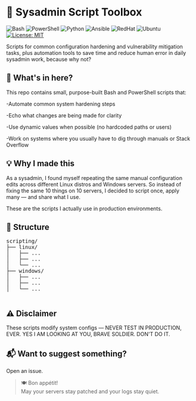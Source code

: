 # 🧰 Sysadmin Script Toolbox

![Bash](https://img.shields.io/badge/Bash-4EAA25?logo=gnu-bash&logoColor=white)
![PowerShell](https://img.shields.io/badge/PowerShell-0078D7?logo=powershell&logoColor=white)
![Python](https://img.shields.io/badge/Python-3776AB?logo=python&logoColor=yellow)
![Ansible](https://img.shields.io/badge/Ansible-000000?&logo=Ansible&logoColor=ff0000)
![RedHat](https://img.shields.io/badge/RedHat-EE0000?logo=redhat&logoColor=white)
![Ubuntu](https://img.shields.io/badge/Ubuntu-E95420?logo=ubuntu&logoColor=white)
[![License: MIT](https://img.shields.io/badge/License-MIT-yellow.svg)](LICENSE)



Scripts for common configuration hardening and vulnerability mitigation tasks, plus automation tools to save time and reduce human error in daily sysadmin work, because why not?

## 🔧 What's in here?

This repo contains small, purpose-built Bash and PowerShell scripts that:

-Automate common system hardening steps

-Echo what changes are being made for clarity

-Use dynamic values when possible (no hardcoded paths or users)

-Work on systems where you usually have to dig through manuals or Stack Overflow


## 💡 Why I made this

As a sysadmin, I found myself repeating the same manual configuration edits across different Linux distros and Windows servers.
So instead of fixing the same 10 things on 10 servers, I decided to script once, apply many — and share what I use.

These are the scripts I actually use in production environments.

## 📁 Structure

<pre>scripting/
├── linux/
│   ├── ...
│   ├── ...
│   └── ...
├── windows/
│   ├── ...
│   ├── ...
│   └── ...
 </pre>

## ⚠️ Disclaimer

These scripts modify system configs — NEVER TEST IN PRODUCTION, EVER. YES I AM LOOKING AT YOU, BRAVE SOLDIER. DON'T DO IT.

## 📬 Want to suggest something?

Open an issue.

> 🍽️ Bon appétit!  
> May your servers stay patched and your logs stay quiet.


